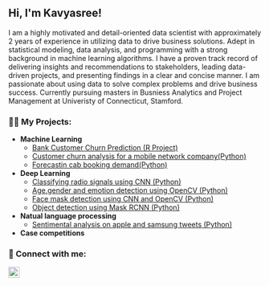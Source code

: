 <h2>Hi, I'm Kavyasree! </h2>
I am a highly motivated and detail-oriented data scientist with approximately 2 years of experience in utilizing data to drive business solutions. Adept in statistical modeling, data analysis, and programming with a strong background in machine learning algorithms. I have a proven track record of delivering insights and recommendations to stakeholders, leading data-driven projects, and presenting findings in a clear and concise manner. I am passionate about using data to solve complex problems and drive business success.
Currently pursuing masters in Busniess Analytics and Project Management at Univeristy of Connecticut, Stamford.



<h3>👨‍💻 My Projects:</h3>

- <b>Machine Learning</b>
  - [Bank Customer Churn Prediction (R Project)](https://github.com/kavyasr81/Bank-customer-churn-prediction)
  - [Customer churn analysis for a mobile network company(Python)](https://github.com/kavyasr81/Customer-churn-analysis)
  - [Forecastin cab booking demand(Python)](https://github.com/kavyasr81/ML-/tree/main/cab%20booking%20system)
- <b>Deep Learning</b>
  - [Classifying radio signals using CNN (Python)](https://github.com/kavyasr81/DeepLearning/tree/main/classifying%20radio%20signals(CNN))
  - [Age,gender and emotion detection using OpenCV (Python)](https://github.com/kavyasr81/age-gender-emotion-detection/tree/main/age%2Cgender%2Cemotion%20detection)
  - [Face mask detection using CNN and OpenCV (Python)](https://github.com/kavyasr81/DeepLearning/tree/main/Face%20Mask%20Dectector)
  - [Object detection using Mask RCNN (Python)](https://github.com/kavyasr81/Object-detection-using-Mask-RCNN)
- <b>Natual language processing</b>
  - [Sentimental analysis on apple and samsung tweets (Python)](https://github.com/kavyasr81/Sentimental-Analysis)
- <b>Case competitions</b>



<h3> 🤳 Connect with me:</h3>


[<img align="left" alt="JoshMadakor | LinkedIn" width="22px" src="https://cdn.jsdelivr.net/npm/simple-icons@v3/icons/linkedin.svg" />][linkedin]


[linkedin]: https://www.linkedin.com/in/kavyasree2496/


